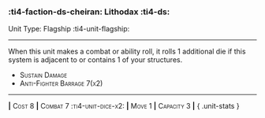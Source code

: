 ### :ti4-faction-ds-cheiran: **Lithodax** :ti4-ds:

Unit Type: Flagship :ti4-unit-flagship:

---

When this unit makes a combat or ability roll, it rolls 1 additional die if this system is adjacent to or contains 1 of your structures.

* <span style="font-variant:small-caps;">Sustain Damage</span> 
* <span style="font-variant:small-caps;">Anti-Fighter Barrage 7(x2)</span> 

---

__|__ <span style="font-variant:small-caps;">Cost 8</span> __|__ <span style="font-variant:small-caps;">Combat 7 :ti4-unit-dice-x2:</span> __|__ <span style="font-variant:small-caps;">Move 1</span> __|__ <span style="font-variant:small-caps;">Capacity 3</span> __|__
{ .unit-stats }
